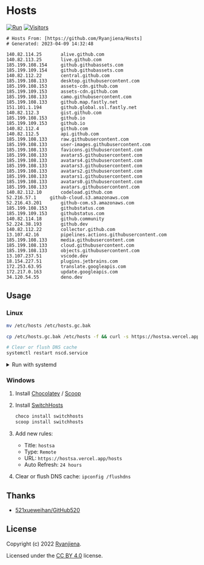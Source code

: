# Hosts

[![Run](https://github.com/Ryanjiena/Hosts/actions/workflows/run.yml/badge.svg)](https://github.com/Ryanjiena/Hosts/actions/workflows/run.yml) [![Visitors](https://komarev.com/ghpvc/?username=ryanjiena&color=brightgreen&style=flat&label=Visitors)](https://github.com/Ryanjiena/Ryanjiena)

<!-- hosts start -->

```
# Hosts From: [https://github.com/Ryanjiena/Hosts]
# Generated: 2023-04-09 14:32:48

140.82.114.25		alive.github.com
140.82.113.25		live.github.com
185.199.108.154		github.githubassets.com
185.199.109.154		github.githubassets.com
140.82.112.22		central.github.com
185.199.108.133		desktop.githubusercontent.com
185.199.108.153		assets-cdn.github.com
185.199.109.153		assets-cdn.github.com
185.199.108.133		camo.githubusercontent.com
185.199.108.133		github.map.fastly.net
151.101.1.194		github.global.ssl.fastly.net
140.82.112.3		gist.github.com
185.199.108.153		github.io
185.199.109.153		github.io
140.82.112.4		github.com
140.82.112.5		api.github.com
185.199.108.133		raw.githubusercontent.com
185.199.108.133		user-images.githubusercontent.com
185.199.108.133		favicons.githubusercontent.com
185.199.108.133		avatars5.githubusercontent.com
185.199.108.133		avatars4.githubusercontent.com
185.199.108.133		avatars3.githubusercontent.com
185.199.108.133		avatars2.githubusercontent.com
185.199.108.133		avatars1.githubusercontent.com
185.199.108.133		avatars0.githubusercontent.com
185.199.108.133		avatars.githubusercontent.com
140.82.112.10		codeload.github.com
52.216.57.1		github-cloud.s3.amazonaws.com
52.216.43.201		github-com.s3.amazonaws.com
185.199.108.153		githubstatus.com
185.199.109.153		githubstatus.com
140.82.114.18		github.community
52.224.38.193		github.dev
140.82.112.22		collector.github.com
13.107.42.16		pipelines.actions.githubusercontent.com
185.199.108.133		media.githubusercontent.com
185.199.108.133		cloud.githubusercontent.com
185.199.108.133		objects.githubusercontent.com
13.107.237.51		vscode.dev
18.154.227.51		plugins.jetbrains.com
172.253.63.95		translate.googleapis.com
172.217.0.163		update.googleapis.com
34.120.54.55		deno.dev
```

<!-- hosts end -->

## Usage

### Linux

```bash
mv /etc/hosts /etc/hosts.gc.bak

cp /etc/hosts.gc.bak /etc/hosts -f && curl -s https://hostsa.vercel.app/hosts | sudo tee -a /etc/hosts

# Clear or flush DNS cache
systemctl restart nscd.service
```

<details>
<summary>Run with systemd</summary>

```bash
#!/usr/bin/env bash
current_dir=$(cd -P -- "$(dirname -- "$0")" && pwd -P)
service="update_hosts"

mv /etc/hosts /etc/hosts.gc.bak

cat <<EOF > ${current_dir}/${service}.sh
#!/usr/bin/env bash
cp /etc/hosts.gc.bak /etc/hosts -f && curl -s https://hostsa.vercel.app/hosts | sudo tee -a /etc/hosts

EOF

chmod u+x ${current_dir}/${service}.sh

cat <<EOF > /etc/systemd/system/${service}.service
[Unit]
Description=Update hosts

[Service]
ExecStart=${current_dir}/${service}.sh

[Install]
WantedBy=default.target

EOF

systemctl start ${service}
systemctl enable ${service}
# systemctl stop ${service}
# systemctl disable ${service}
```

</details>

### Windows

1. Install [Chocolatey](https://chocolatey.org/install) / [Scoop](https://scoop.sh/)

2. Install [SwitchHosts](https://github.com/oldj/SwitchHosts)

   ```powershell
   choco install switchhosts
   scoop install switchhosts
   ```

3. Add new rules:

   - Title: `hostsa`
   - Type: `Remote`
   - URL: `https://hostsa.vercel.app/hosts`
   - Auto Refresh: `24 hours`

4. Clear or flush DNS cache: `ipconfig /flushdns`

## Thanks

- [521xueweihan/GitHub520](https://github.com/521xueweihan/GitHub520)

## License

Copyright (c) 2022 [Ryanjiena](https://github.com/Ryanjiena).

Licensed under the [CC BY 4.0](https://creativecommons.org/licenses/by/4.0/) license.
